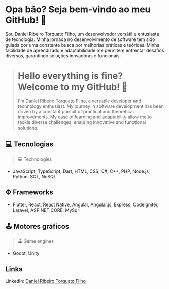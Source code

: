 # Opa bão? Seja bem-vindo ao meu GitHub! 🚀
Sou Daniel Ribeiro Torquato Filho, um desenvolvedor versátil e entusiasta de tecnologia. Minha jornada no desenvolvimento de software tem sido guiada por uma constante busca por melhorias práticas e teóricas. Minha facilidade de aprendizado e adaptabilidade me permitem enfrentar desafios diversos, garantindo soluções inovadoras e funcionais.

> # Hello everything is fine? Welcome to my GitHub! 🚀
> 
> I'm Daniel Ribeiro Torquato Filho, a versatile developer and technology enthusiast. My journey in software development has been driven by a constant pursuit of practical and theoretical improvements. My ease of learning and adaptability allow me to tackle diverse challenges, ensuring innovative and functional solutions.

## 💻 Tecnologias
> 💻 Technologies

- JavaScript, TypeScript, Dart, HTML, CSS, C#, C++, PHP, Node.js, Python, SQL, NoSQL

## ⚙️ Frameworks

- Flutter, React, React Native, Angular, Angular.js, Express, CodeIgniter, Laravel, ASP.NET CORE, MySql

## 🕹️ Motores gráficos
> 🕹️ Game engines

- Godot, Unity

## Links
LinkedIn: [Daniel Ribeiro Torquato Filho](https://www.linkedin.com/in/df-danielfilho/)
